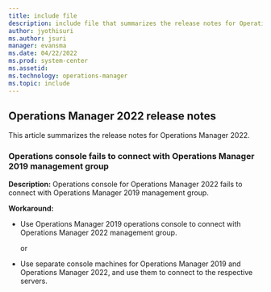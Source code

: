 ```yaml
---
title: include file
description: include file that summarizes the release notes for Operations Manager 2022.
author: jyothisuri
ms.author: jsuri
manager: evansma
ms.date: 04/22/2022
ms.prod: system-center
ms.assetid:
ms.technology: operations-manager
ms.topic: include
---
```


## Operations Manager 2022 release notes

This article summarizes the release notes for Operations Manager 2022.

###  Operations console fails to connect with Operations Manager 2019 management group

**Description:** Operations console for Operations Manager 2022 fails to connect with Operations Manager 2019 management group.

**Workaround:**
- Use Operations Manager 2019 operations console to connect with Operations Manager 2022 management group.

  or

- Use separate console machines for Operations Manager 2019 and Operations Manager 2022, and use them to connect to the respective servers.
